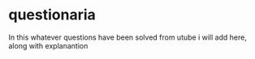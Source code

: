 # questionaria
In this whatever questions have been solved from utube i will add here, along with explanantion

